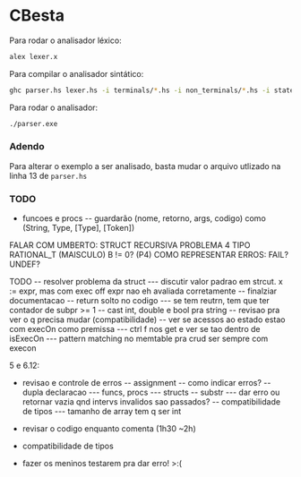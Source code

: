 # CBesta

Para rodar o analisador léxico:

```sh
alex lexer.x
```

Para compilar o analisador sintático:

```sh
ghc parser.hs lexer.hs -i terminals/*.hs -i non_terminals/*.hs -i state/*.hs -i execution/*.hs
```

Para rodar o analisador:
```sh
./parser.exe
```

### Adendo

Para alterar o exemplo a ser analisado, basta mudar o arquivo utlizado
na linha 13 de `parser.hs`


### TODO
- funcoes e procs
-- guardarão (nome, retorno, args, codigo) como (String, Type, [Type], [Token])


FALAR COM UMBERTO:
  STRUCT RECURSIVA
  PROBLEMA 4 TIPO RATIONAL_T (MAISCULO)
  B != 0? (P4)
  COMO REPRESENTAR ERROS: FAIL? UNDEF?






TODO 
-- resolver problema da struct
--- discutir valor padrao em strcut. x := expr, mas com exec off expr nao eh avaliada corretamente
-- finalziar documentacao
-- return solto no codigo
--- se tem reutrn, tem que ter contador de subpr >= 1
-- cast int, double e bool pra string
-- revisao pra ver o q precisa mudar (compatibilidade)
-- ver se acessos ao estado estao com execOn como premissa
--- ctrl f nos get e ver se tao dentro de isExecOn
--- pattern matching no memtable pra crud ser sempre com execon





5 e 6.12:
  - revisao e controle de erros
  -- assignment
  -- como indicar erros?
  -- dupla declaracao
  --- funcs, procs
  --- structs
  -- substr
  --- dar erro ou retornar vazia qnd intervs invalidos sao passados?
  -- compatibilidade de tipos
  --- tamanho de array tem q ser int

  - revisar o codigo enquanto comenta (1h30 ~2h)
  - compatibilidade de tipos
  - fazer os meninos testarem pra dar erro! >:(